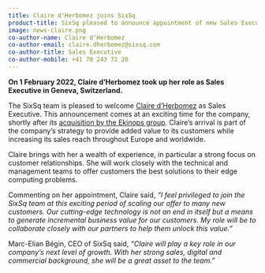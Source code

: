 ```yaml
---
title: Claire d'Herbomez joins SixSq
product-title: SixSq pleased to announce appointment of new Sales Executive
image: news-claire.png
co-author-name: Claire d’Herbomez
co-author-email: claire.dherbomez@sixsq.com
co-author-title: Sales Executive
co-author-mobile: +41 78 243 72 20
---
```


**On 1 February 2022, Claire d’Herbomez took up her role as Sales Executive in Geneva, Switzerland.**

The SixSq team is pleased to welcome [Claire d’Herbomez](https://www.linkedin.com/in/claire-d-herbomez-3a9a64116/) as Sales Executive. This announcement comes at an exciting time for the company, shortly after its [acquisition by the Ekinops group](https://sixsq.com/news/2021-11-02-news-ekinops-acquisition/). Claire’s arrival is part of the company’s strategy to provide added value to its customers while increasing its sales reach throughout Europe and worldwide.

Claire brings with her a wealth of experience, in particular a strong focus on customer relationships. She will work closely with the technical and management teams to offer customers the best solutions to their edge computing problems.

Commenting on her appointment, Claire said, _“I feel privileged to join the SixSq team at this exciting period of scaling our offer to many new customers. Our cutting-edge technology is not an end in itself but a means to generate incremental business value for our customers. My role will be to collaborate closely with our partners to help them unlock this value.”_

Marc-Elian Bégin, CEO of SixSq said, _“Claire will play a key role in our company’s next level of growth. With her strong sales, digital and commercial background, she will be a great asset to the team.”_


